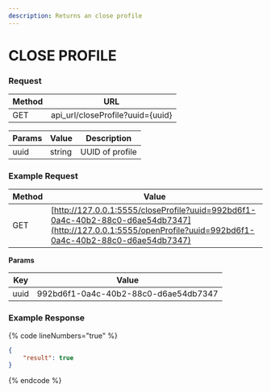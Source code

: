 ```yaml
---
description: Returns an close profile
---
```


# CLOSE PROFILE

### **Request**

| Method | URL                               |
| ------ | --------------------------------- |
| GET    | api\_url/closeProfile?uuid={uuid} |

| Params | Value  | Description     |
| ------ | ------ | --------------- |
| uuid   | string | UUID of profile |

### **Example Request**

| Method | Value                                                                                                                                                       |
| ------ | ----------------------------------------------------------------------------------------------------------------------------------------------------------- |
| GET    | [http://127.0.0.1:5555/closeProfile?uuid=992bd6f1-0a4c-40b2-88c0-d6ae54db7347](http://127.0.0.1:5555/openProfile?uuid=992bd6f1-0a4c-40b2-88c0-d6ae54db7347) |

&#x20;  **Params**

| Key  | Value                                |
| ---- | ------------------------------------ |
| uuid | 992bd6f1-0a4c-40b2-88c0-d6ae54db7347 |

### **Example Response**

{% code lineNumbers="true" %}
```json
{
    "result": true
}
```
{% endcode %}
